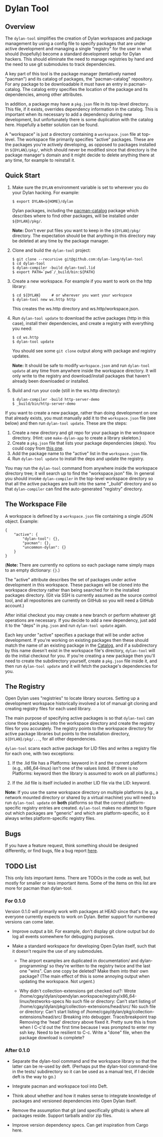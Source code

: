 # Dylan Tool

## Overview

The `dylan-tool` simplifies the creation of Dylan workspaces and
package management by using a config file to specify packages that are
under active development and managing a single "registry" for the user
in what should (hopefully) become a standard development setup for
Dylan hackers. This should eliminate the need to manage registries by
hand and the need to use git submodules to track dependencies.

A key part of this tool is the package manager (tentatively named
"pacman") and its catalog of packages, the "pacman-catalog"
repository. For any package to be downloadable it must have an entry
in pacman-catalog. The catalog entry specifies the location of the
package and its dependencies, among other attributes.

In addition, a package may have a `pkg.json` file in its top-level
directory. This file, if it exists, overrides dependency information
in the catalog. This is important when its necessary to add a
dependency during new development, but unfortunately there is some
duplication with the catalog here. Hopefully a better solution can be
found.

A "workspace" is just a directory containing a `workspace.json` file
at top-level. The workspace file primarily specifies "active"
packages. These are the packages you're actively developing, as
opposed to packages installed in `${DYLAN}/pkg/`, which should never
be modified since that directory is the package manager's domain and
it might decide to delete anything there at any time, for example to
reinstall it.

## Quick Start

1.  Make sure the `DYLAN` environment variable is set to wherever you
    do your Dylan hacking. For example:

        $ export DYLAN=${HOME}/dylan

    Dylan packages, including the
    [pacman-catalog](https://github.com/dylan-lang/pacman-catalog)
    package which describes where to find other packages, will be
    installed under `${DYLAN}/pkg/`.

    **Note:** Don't ever put files you want to keep in the
    `${DYLAN}/pkg/` directory. The expectation should be that anything
    in this directory may be deleted at any time by the package
    manager.

1.  Clone and build the `dylan-tool` project:

        $ git clone --recursive git@github.com:dylan-lang/dylan-tool
        $ cd dylan-tool
        $ dylan-compiler -build dylan-tool.lid
        $ export PATH=`pwd`/_build/bin:${PATH}

1.  Create a new workspace. For example if you want to work on the
    http library:

        $ cd ${DYLAN}     # or wherever you want your workspace
        $ dylan-tool new ws.http http

    This creates the ws.http directory and ws.http/workspace.json.

1.  Run `dylan-tool update` to download the active packages (http in
    this case), install their dependencies, and create a registry with
    everything you need:

        $ cd ws.http
        $ dylan-tool update

    You should see some `git clone` output along with package and
    registry updates.

    **Note:** It should be safe to modify `workspace.json` and run
    `dylan-tool update` at any time from anywhere inside the workspace
    directory. It will only write to the registry and download/install
    packages that haven't already been downloaded or installed.

1.  Build and run your code (still in the ws.http directory):

        $ dylan-compiler -build http-server-demo
        $ _build/bin/http-server-demo

If you want to create a new package, rather than doing development on
one that already exists, you must manually add it to the
`workspace.json` file (see below) and then run `dylan-tool
update`. These are the steps:

1.  Create a new directory and git repo for your package in the
    workspace directory. (Hint: use `make-dylan-app` to create a
    library skeleton.)
1.  Create a `pkg.json` file that lists your package dependencies
    (deps). You could copy from [this
    one](https://github.com/dylan-lang/dylan-tool/blob/master/pkg.json).
1.  Add the package name to the "active" list in the `workspace.json`
    file.
1.  Run `dylan-tool update` to install the deps and update the
    registry.

You may run the `dylan-tool` command from anywhere inside the
workspace directory tree; it will search up to find the
"workspace.json" file.  In general you should invoke `dylan-compiler`
in the top-level workspace directory so that all the active packages
are built into the same "_build" directory and so that
`dylan-compiler` can find the auto-generated "registry" directory.

## The Workspace File

A workspace is defined by a `workspace.json` file containing a single
JSON object. Example:

    {
        "active": {
            "dylan-tool": {},
            "pacman": {},
            "uncommon-dylan": {}
        }
    }

(**Note:** There are currently no options so each package name simply
maps to an empty dictionary: `{}`.)

The "active" attribute describes the set of packages under active
development in this workspace. These packages will be cloned into the
workspace directory rather than being searched for in the installed
packages directory. (Git via SSH is currently assumed as the source
control tool, and all repositories are currently on GitHub so you will
need a GitHub account.)

After initial checkout you may create a new branch or perform whatever
git operations are necessary. If you decide to add a new dependency,
just add it to the "deps" in `pkg.json` and run `dylan-tool update`
again.

Each key under "active" specifies a package that will be under active
development. If you're working on existing packages then these should
match the name of an existing package in the
[Catalog](https://github.com/dylan-lang/pacman-catalog), and if a
subdirectory by this name doesn't exist in the workspace file's
directory, `dylan-tool` will do the initial checkout for you. If
you're creating a new package then you'll need to create the
subdirectory yourself, create a `pkg.json` file inside it, and then
run `dylan-tool update` and it will fetch the package's dependencies
for you.

## The Registry

Open Dylan uses "registries" to locate library sources. Setting up a
development workspace historically involved a lot of manual git
cloning and creating registry files for each used library.

The main purpose of specifying active packages is so that `dylan-tool`
can clone those packages into the workspace directory and create the
registry files for you accurately.  The registry points to the
workspace directory for active package libraries but points to the
installation directory, `${DYLAN}/pkg/...`, for all other
dependencies.

`dylan-tool` scans each active package for LID files and writes a
registry file for each one, with two exceptions:

1. If the .lid file has a Platforms: keyword in it and the current
   platform (e.g., x86_64-linux) isn't one of the values listed. (If
   there is no Platforms: keyword then the library is assumed to work
   on all platforms.)

1. If the .lid file is itself included in another LID file via the
   LID: keyword.

**Note:** If you use the same workspace directory on multiple
platforms (e.g., a network mounted directory or shared by a virtual
machine) you will need to run `dylan-tool update` on **both**
platforms so that the correct platform-specific registry entries are
created.  `dylan-tool` makes no attempt to figure out which packages
are "generic" and which are platform-specific, so it always writes
platform-specific registry files.

## Bugs

If you have a feature request, think something should be designed
differently, or find bugs, file a bug report
[here](https://github.com/cgay/dylan-tool/issues).

## TODO List

This only lists important items. There are TODOs in the code as well,
but mostly for smaller or less important items. Some of the items on
this list are more for pacman than dylan-tool.

### For 0.1.0

Version 0.1.0 will primarily work with packages at HEAD since that's
the way everyone currently expects to work on Dylan.  Better support
for numbered versions can come later.

* Improve output a bit. For example, don't display git clone output
  but do log all events somewhere for debugging purposes.

* Make a standard workspace for developing Open Dylan itself, such
  that it doesn't require the use of any submodules.

  - The airport examples are duplicated in documentation/ and
    dylan-programming/ so they're written to the registry twice and
    the last one "wins". Can one copy be deleted?  Make them into
    their own package? (The main effect of this is some annoying
    output when updating the workspace. Not urgent.)

  - Why didn't collection-extensions get checked out?:
    Wrote /home/cgay/dylan/opendylan.workspace/registry/x86_64-linux/testworks-specs
    No such file or directory: Can't start listing of /home/cgay/dylan/pkg/collection-extensions/head/src/
    No such file or directory: Can't start listing of /home/cgay/dylan/pkg/collection-extensions/head/src/
    Breaking into debugger.
    Trace/breakpoint trap
    Removing the 'head' directory above fixed it. Pretty sure this is from when I C-c'd out
    the first time because I was prompted to enter my ssh key. Need to be resilient to C-c.
    Write a "done" file, when the package download is complete?


### After 0.1.0

* Separate the dylan-tool command and the workspace library so that
  the latter can be re-used by deft. (Perhaps put the dylan-tool
  command-line in the tests/ subdirectory so it can be used as a
  manual test, if I decide deft is the way to go.)

* Integrate pacman and workspace tool into Deft.

* Think about whether and how it makes sense to integrate knowledge of
  packages and versioned dependencies into Open Dylan itself.

* Remove the assumption that git (and specifically github) is where
  all packages reside. Support tarballs and/or zip files.

* Improve version dependency specs. Can get inspiration from Cargo
  here.
